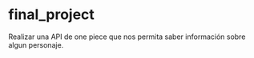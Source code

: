 # final_project
Realizar una API de one piece que nos permita saber información sobre algun personaje.
